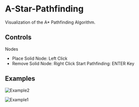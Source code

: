 # A-Star-Pathfinding
Visualization of the A* Pathfinding Algorithm.

## Controls
Nodes
* Place Solid Node: Left Click
* Remove Solid Node: Right Click
Start Pathfinding: ENTER Key

## Examples
![Example2](https://user-images.githubusercontent.com/94769611/210647866-c7297945-4108-4c44-9d94-058977557a28.png)

![Example1](https://user-images.githubusercontent.com/94769611/210647876-8a736db3-8a3d-43f4-b767-f109a0c6ea40.png)
